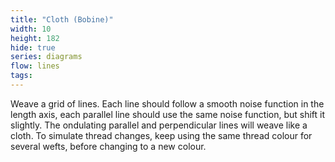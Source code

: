 ```yaml
---
title: "Cloth (Bobine)"
width: 10
height: 182
hide: true
series: diagrams
flow: lines
tags:
---
```


Weave a grid of lines. Each line should follow a smooth noise function in the length axis, each parallel line should use the same noise function, but shift it slightly. The ondulating parallel and perpendicular lines will weave like a cloth. To simulate thread changes, keep using the same thread colour for several wefts, before changing to a new colour.
